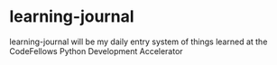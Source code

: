 # learning-journal
learning-journal will be my daily entry system of things learned at the CodeFellows Python Development Accelerator 
